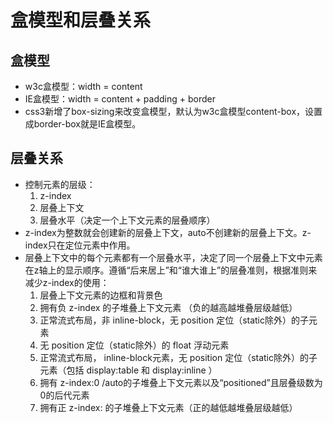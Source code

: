 # 盒模型和层叠关系

## 盒模型

* w3c盒模型：width = content
* IE盒模型：width = content + padding + border
* css3新增了box-sizing来改变盒模型，默认为w3c盒模型content-box，设置成border-box就是IE盒模型。

## 层叠关系

* 控制元素的层级：
  1. z-index
  2. 层叠上下文
  3. 层叠水平（决定一个上下文元素的层叠顺序）
* z-index为整数就会创建新的层叠上下文，auto不创建新的层叠上下文。z-index只在定位元素中作用。
* 层叠上下文中的每个元素都有一个层叠水平，决定了同一个层叠上下文中元素在z轴上的显示顺序。遵循“后来居上”和“谁大谁上”的层叠准则，根据准则来减少z-index的使用：
  1. 层叠上下文元素的边框和背景色
  2. 拥有负 z-index 的子堆叠上下文元素 （负的越高越堆叠层级越低）
  3. 正常流式布局，非 inline-block，无 position 定位（static除外）的子元素
  4. 无 position 定位（static除外）的 float 浮动元素
  5. 正常流式布局， inline-block元素，无 position 定位（static除外）的子元素（包括 display:table 和 display:inline ）
  6. 拥有 z-index:0 /auto的子堆叠上下文元素以及“positioned”且层叠级数为0的后代元素
  7. 拥有正 z-index: 的子堆叠上下文元素（正的越低越堆叠层级越低）